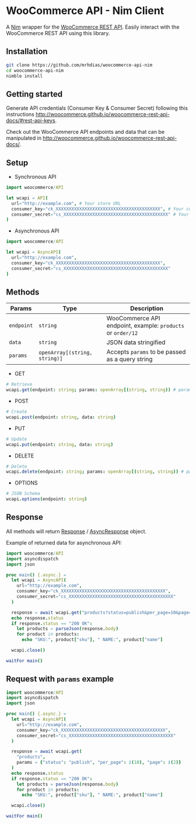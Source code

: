 WooCommerce API - Nim Client
===============================

A [Nim](https://nim-lang.org/) wrapper for the [WooCommerce REST API](http://woocommerce.github.io/woocommerce-rest-api-docs/). Easily interact with the WooCommerce REST API using this library.

Installation
------------

```bash
git clone https://github.com/mrhdias/woocommerce-api-nim
cd woocommerce-api-nim
nimble install
```

Getting started
---------------

Generate API credentials (Consumer Key & Consumer Secret) following this instructions http://woocommerce.github.io/woocommerce-rest-api-docs/#rest-api-keys.

Check out the WooCommerce API endpoints and data that can be manipulated in http://woocommerce.github.io/woocommerce-rest-api-docs/.

Setup
-----

* Synchronous API
```nim
import woocommerce/API

let wcapi = API(
  url="http://example.com", # Your store URL
  consumer_key="ck_XXXXXXXXXXXXXXXXXXXXXXXXXXXXXXXXXXXXXXXX", # Your consumer key
  consumer_secret="cs_XXXXXXXXXXXXXXXXXXXXXXXXXXXXXXXXXXXXXXXX" # Your consumer secret
)
```

* Asynchronous API
```nim
import woocommerce/API

let wcapi = AsyncAPI(
  url="http://example.com",
  consumer_key="ck_XXXXXXXXXXXXXXXXXXXXXXXXXXXXXXXXXXXXXXXX",
  consumer_secret="cs_XXXXXXXXXXXXXXXXXXXXXXXXXXXXXXXXXXXXXXXX"
)
```
Methods
-------

Params       | Type         | Description
------------ | ------------ | ------------
``endpoint`` | ``string`` | WooCommerce API endpoint, example: ``products`` or ``order/12``
``data`` | ``string`` | JSON data stringified
``params`` | ``openArray[(string, string)]`` | Accepts ``params`` to be passed as a query string


* GET
```nim
# Retrieve
wcapi.get(endpoint: string; params: openArray[(string, string)) # params is optional
```
* POST
```nim
# Create
wcapi.post(endpoint: string, data: string)
```
* PUT
```nim
# Update
wcapi.put(endpoint: string, data: string)
```
* DELETE
```nim
# Delete
wcapi.delete(endpoint: string; params: openArray[(string, string)) # params is optional
```
* OPTIONS
```nim
# JSON Schema
wcapi.options(endpoint: string)
```

Response
--------

All methods will return [Response](https://nim-lang.org/docs/httpclient.html#Response) / [AsyncResponse](https://nim-lang.org/docs/httpclient.html#AsyncResponse) object.

Example of returned data for asynchronous API:

```nim
import woocommerce/API
import asyncdispatch
import json

proc main() {.async.} =
  let wcapi = AsyncAPI(
    url="http://example.com",
    consumer_key="ck_XXXXXXXXXXXXXXXXXXXXXXXXXXXXXXXXXXXXXXXX",
    consumer_secret="cs_XXXXXXXXXXXXXXXXXXXXXXXXXXXXXXXXXXXXXXXX"
  )

  response = await wcapi.get("products?status=publish&per_page=10&page=1")
  echo response.status
  if response.status == "200 OK":
    let products = parseJson(response.body)
    for product in products:
      echo "SKU:", product["sku"], " NAME:", product["name"]

  wcapi.close()

waitFor main()
```

Request with `params` example
-----------------------------

```nim
import woocommerce/API
import asyncdispatch
import json

proc main() {.async.} =
  let wcapi = AsyncAPI(
    url="http://example.com",
    consumer_key="ck_XXXXXXXXXXXXXXXXXXXXXXXXXXXXXXXXXXXXXXXX",
    consumer_secret="cs_XXXXXXXXXXXXXXXXXXXXXXXXXXXXXXXXXXXXXXXX"
  )

  response = await wcapi.get(
    "products",
    params = {"status": "publish", "per_page": $(10), "page": $(2)}
  )
  echo response.status
  if response.status == "200 OK":
    let products = parseJson(response.body)
    for product in products:
      echo "SKU:", product["sku"], " NAME:", product["name"]

  wcapi.close()

waitFor main()
```
